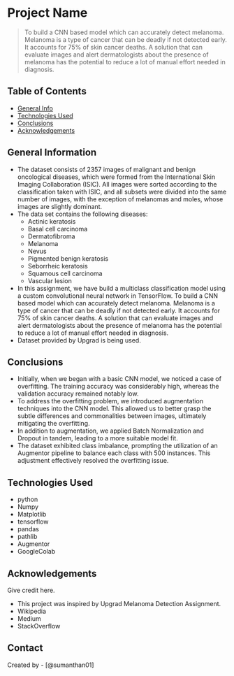 # Project Name
> To build a CNN based model which can accurately detect melanoma. Melanoma is a type of cancer that can be deadly if not detected early. It accounts for 75% of skin cancer deaths. A solution that can evaluate images and alert dermatologists about the presence of melanoma has the potential to reduce a lot of manual effort needed in diagnosis.


## Table of Contents
* [General Info](#general-information)
* [Technologies Used](#technologies-used)
* [Conclusions](#conclusions)
* [Acknowledgements](#acknowledgements)

<!-- You can include any other section that is pertinent to your problem -->

## General Information
- The dataset consists of 2357 images of malignant and benign oncological diseases, which were formed from the International Skin Imaging Collaboration (ISIC). All images were sorted according to the classification taken with ISIC, and all subsets were divided into the same number of images, with the exception of melanomas and moles, whose images are slightly dominant.
- The data set contains the following diseases:
  - Actinic keratosis
  - Basal cell carcinoma
  - Dermatofibroma
  - Melanoma
  - Nevus
  - Pigmented benign keratosis
  - Seborrheic keratosis
  - Squamous cell carcinoma
  - Vascular lesion
- In this assignment, we have build a multiclass classification model using a custom convolutional neural network in TensorFlow. To build a CNN based model which can accurately detect melanoma. Melanoma is a type of cancer that can be deadly if not detected early. It accounts for 75% of skin cancer deaths. A solution that can evaluate images and alert dermatologists about the presence of melanoma has the potential to reduce a lot of manual effort needed in diagnosis.
- Dataset provided by Upgrad is being used.

<!-- You don't have to answer all the questions - just the ones relevant to your project. -->

## Conclusions
- Initially, when we began with a basic CNN model, we noticed a case of overfitting. The training accuracy was considerably high, whereas the validation accuracy remained notably low.
- To address the overfitting problem, we introduced augmentation techniques into the CNN model. This allowed us to better grasp the subtle differences and commonalities between images, ultimately mitigating the overfitting.
- In addition to augmentation, we applied Batch Normalization and Dropout in tandem, leading to a more suitable model fit.
- The dataset exhibited class imbalance, prompting the utilization of an Augmentor pipeline to balance each class with 500 instances. This adjustment effectively resolved the overfitting issue.

<!-- You don't have to answer all the questions - just the ones relevant to your project. -->


## Technologies Used
- python
- Numpy
- Matplotlib
- tensorflow
- pandas
- pathlib
- Augmentor
- GoogleColab

<!-- As the libraries versions keep on changing, it is recommended to mention the version of library used in this project -->

## Acknowledgements
Give credit here.

- This project was inspired by Upgrad Melanoma Detection Assignment.
- Wikipedia
- Medium
- StackOverflow


## Contact
Created by - [@sumanthan01]


<!-- Optional -->
<!-- ## License -->
<!-- This project is open source and available under the [... License](). -->

<!-- You don't have to include all sections - just the one's relevant to your project -->